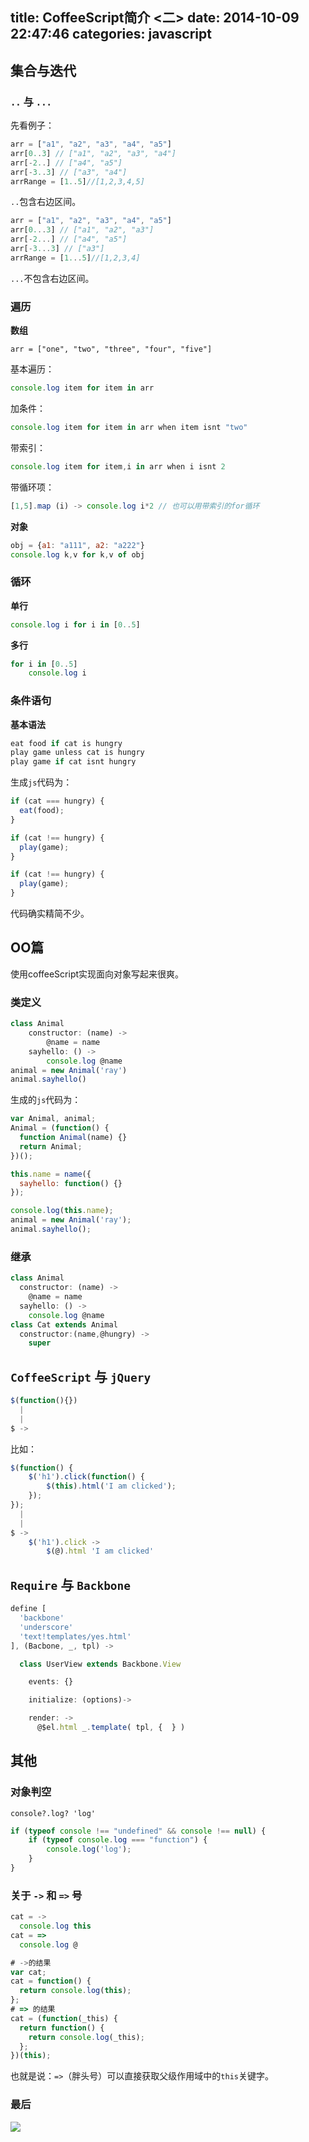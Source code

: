title: CoffeeScript简介 <二>
date: 2014-10-09 22:47:46
categories: javascript
---

## 集合与迭代

### `..` 与 `...`

先看例子：
```javascript
arr = ["a1", "a2", "a3", "a4", "a5"]
arr[0..3] // ["a1", "a2", "a3", "a4"]
arr[-2..] // ["a4", "a5"]
arr[-3..3] // ["a3", "a4"]
arrRange = [1..5]//[1,2,3,4,5]
```

`..`包含右边区间。

```javascript
arr = ["a1", "a2", "a3", "a4", "a5"]
arr[0...3] // ["a1", "a2", "a3"]
arr[-2...] // ["a4", "a5"]
arr[-3...3] // ["a3"]
arrRange = [1...5]//[1,2,3,4]
```
`...`不包含右边区间。

### 遍历

**数组**

`arr = ["one", "two", "three", "four", "five"]`

基本遍历：
```javascript
console.log item for item in arr
```

加条件：
```javascript
console.log item for item in arr when item isnt "two"
```

带索引：
```javascript
console.log item for item,i in arr when i isnt 2
```

带循环项：
```javascript
[1,5].map (i) -> console.log i*2 // 也可以用带索引的for循环
```

**对象**
```javascript
obj = {a1: "a111", a2: "a222"}
console.log k,v for k,v of obj
```

### 循环
**单行**
```javascript
console.log i for i in [0..5]
```

**多行**
```javascript
for i in [0..5]
	console.log i
```

### 条件语句

**基本语法**
```javascript
eat food if cat is hungry
play game unless cat is hungry
play game if cat isnt hungry
```
生成`js`代码为：
```javascript
if (cat === hungry) {
  eat(food);
}

if (cat !== hungry) {
  play(game);
}

if (cat !== hungry) {
  play(game);
}
```
代码确实精简不少。


## OO篇
使用coffeeScript实现面向对象写起来很爽。

### 类定义

```javascript
class Animal
    constructor: (name) ->
		@name = name
    sayhello: () ->
		console.log @name
animal = new Animal('ray')
animal.sayhello()
```

生成的`js`代码为：
```javascript
var Animal, animal;
Animal = (function() {
  function Animal(name) {}
  return Animal;
})();

this.name = name({
  sayhello: function() {}
});

console.log(this.name);
animal = new Animal('ray');
animal.sayhello();
```

### 继承
```javascript
class Animal
  constructor: (name) ->
    @name = name
  sayhello: () ->
    console.log @name
class Cat extends Animal
  constructor:(name,@hungry) ->
    super
```

## `CoffeeScript` 与 `jQuery`
```javascript
$(function(){})
  |
  |
$ ->
```

比如：
```javascript
$(function() {
	$('h1').click(function() {
		$(this).html('I am clicked');
	});
});
  |
  |
$ -> 
	$('h1').click -> 
		$(@).html 'I am clicked'
```

## `Require` 与 `Backbone`
```javascript
define [
  'backbone'
  'underscore'
  'text!templates/yes.html'
], (Bacbone, _, tpl) ->

  class UserView extends Backbone.View

    events: {}

    initialize: (options)->

    render: ->
      @$el.html _.template( tpl, {  } )
```

## 其他
### 对象判空
`console?.log? 'log'`

```javascript
if (typeof console !== "undefined" && console !== null) {
	if (typeof console.log === "function") {
		console.log('log');
	}
}
```

### 关于 `->` 和 `=>` 号

```javascript
cat = ->
  console.log this
cat = =>
  console.log @
```

```javascript
# ->的结果
var cat;
cat = function() {
  return console.log(this);
};
# => 的结果
cat = (function(_this) {
  return function() {
    return console.log(_this);
  };
})(this);
```

也就是说：`=>`（胖头号）可以直接获取父级作用域中的`this`关键字。

### 最后
![](http://images.cnitblog.com/blog/282019/201410/092151423279522)
